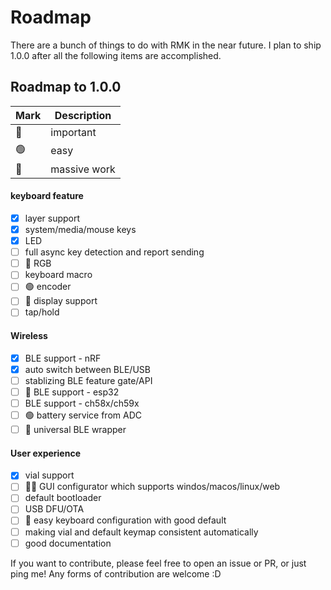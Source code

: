 # Roadmap

There are a bunch of things to do with RMK in the near future. I plan to ship 1.0.0 after all the following items are accomplished.

## Roadmap to 1.0.0

| Mark | Description |
| ---- | ----------- |
|  🔴  | important   |
|  🟢  | easy        |
|  🔵  | massive work|


#### keyboard feature
  - [x] layer support
  - [x] system/media/mouse keys
  - [x] LED
  - [ ] full async key detection and report sending
  - [ ] 🔴 RGB
  - [ ] keyboard macro
  - [ ] 🟢 encoder
  - [ ] 🔵 display support
  - [ ] tap/hold

#### Wireless
  - [x] BLE support - nRF
  - [x] auto switch between BLE/USB
  - [ ] stablizing BLE feature gate/API
  - [ ] 🔴 BLE support - esp32
  - [ ] BLE support - ch58x/ch59x
  - [ ] 🟢 battery service from ADC
  - [ ] 🔵 universal BLE wrapper

#### User experience
  - [x] vial support
  - [ ] 🔴🔵 GUI configurator which supports windos/macos/linux/web
  - [ ] default bootloader
  - [ ] USB DFU/OTA
  - [ ] 🔴 easy keyboard configuration with good default
  - [ ] making vial and default keymap consistent automatically
  - [ ] good documentation

If you want to contribute, please feel free to open an issue or PR, or just ping me! Any forms of contribution are welcome :D

